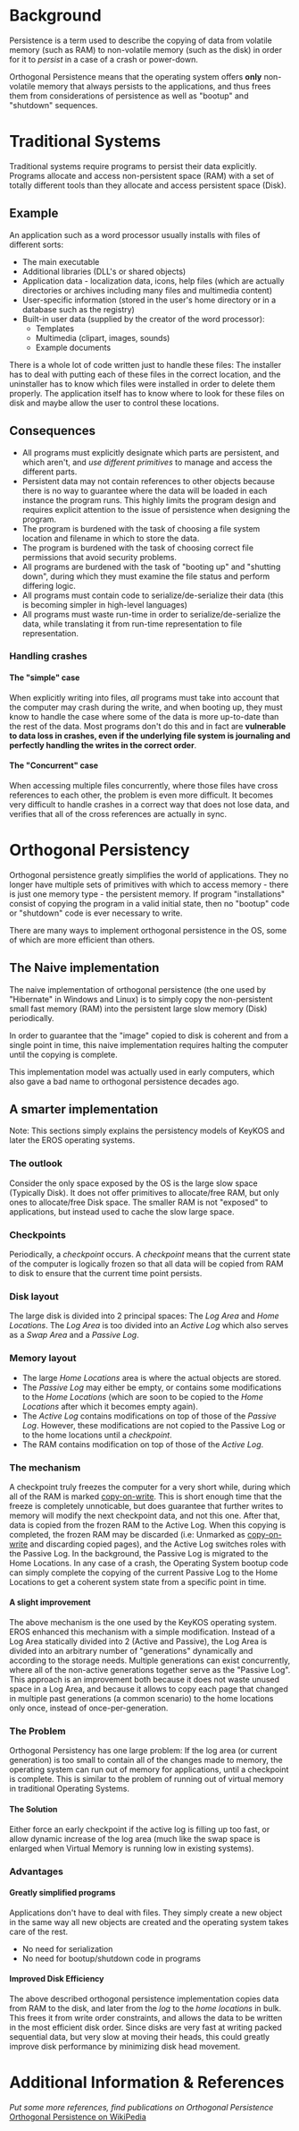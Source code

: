 # Background #

Persistence is a term used to describe the copying of data from volatile memory (such as RAM) to non-volatile memory (such as the disk) in order for it to _persist_ in a case of a crash or power-down.

Orthogonal Persistence means that the operating system offers **only** non-volatile memory that always persists to the applications, and thus frees them from considerations of persistence as well as "bootup" and "shutdown" sequences.

# Traditional Systems #
Traditional systems require programs to persist their data explicitly.  Programs allocate and access non-persistent space (RAM) with a set of totally different tools than they allocate and access persistent space (Disk).

## Example ##
An application such as a word processor usually installs with files of different sorts:
  * The main executable
  * Additional libraries (DLL's or shared objects)
  * Application data - localization data, icons, help files (which are actually directories or archives including many files and multimedia content)
  * User-specific information (stored in the user's home directory or in a database such as the registry)
  * Built-in user data (supplied by the creator of the word processor):
    * Templates
    * Multimedia (clipart, images, sounds)
    * Example documents

There is a whole lot of code written just to handle these files:
The installer has to deal with putting each of these files in the correct location, and the uninstaller has to know which files were installed in order to delete them properly.
The application itself has to know where to look for these files on disk and maybe allow the user to control these locations.

## Consequences ##

  * All programs must explicitly designate which parts are persistent, and which aren't, and _use different primitives_ to manage and access the different parts.
  * Persistent data may not contain references to other objects because there is no way to guarantee where the data will be loaded in each instance the program runs. This highly limits the program design and requires explicit attention to the issue of persistence when designing the program.
  * The program is burdened with the task of choosing a file system location and filename in which to store the data.
  * The program is burdened with the task of choosing correct file permissions that avoid security problems.
  * All programs are burdened with the task of "booting up" and "shutting down", during which they must examine the file status and perform differing logic.
  * All programs must contain code to serialize/de-serialize their data (this is becoming simpler in high-level languages)
  * All programs must waste run-time in order to serialize/de-serialize the data, while translating it from run-time representation to file representation.

### Handling crashes ###

#### The "simple" case ####
When explicitly writing into files, _all_ programs must take into account that the computer may crash during the write, and when booting up, they must know to handle the case where some of the data is more up-to-date than the rest of the data.
Most programs don't do this and in fact are **vulnerable to data loss in crashes, even if the underlying file system is journaling and perfectly handling the writes in the correct order**.

#### The "Concurrent" case ####
When accessing multiple files concurrently, where those files have cross references to each other, the problem is even more difficult. It becomes very difficult to handle crashes in a correct way that does not lose data, and verifies that all of the cross references are actually in sync.

# Orthogonal Persistency #

Orthogonal persistence greatly simplifies the world of applications. They no longer have multiple sets of primitives with which to access memory - there is just one memory type - the persistent memory. If program "installations" consist of copying the program in a valid initial state, then no "bootup" code or "shutdown" code is ever necessary to write.

There are many ways to implement orthogonal persistence in the OS, some of which are more efficient than others.

## The Naive implementation ##

The naive implementation of orthogonal persistence (the one used by "Hibernate" in Windows and Linux) is to simply copy the non-persistent small fast memory (RAM) into the persistent large slow memory (Disk) periodically.

In order to guarantee that the "image" copied to disk is coherent and from a single point in time, this naive implementation requires halting the computer until the copying is complete.

This implementation model was actually used in early computers, which also gave a bad name to orthogonal persistence decades ago.

## A smarter implementation ##

Note: This sections simply explains the persistency models of KeyKOS and later the EROS operating systems.

### The outlook ###

Consider the only space exposed by the OS is the large slow space (Typically Disk).  It does not offer primitives to allocate/free RAM, but only ones to allocate/free Disk space.
The smaller RAM is not "exposed" to applications, but instead used to cache the slow large space.

### Checkpoints ###

Periodically, a _checkpoint_ occurs. A _checkpoint_ means that the current state of the computer is logically frozen so that all data will be copied from RAM to disk to ensure that the current time point persists.

### Disk layout ###

The large disk is divided into 2 principal spaces: The _Log Area_ and _Home Locations_.
The _Log Area_ is too divided into an _Active Log_ which also serves as a _Swap Area_ and a _Passive Log_.

### Memory layout ###

  * The large _Home Locations_ area is where the actual objects are stored.
  * The _Passive Log_ may either be empty, or contains some modifications to the _Home Locations_ (which are soon to be copied to the _Home Locations_ after which it becomes empty again).
  * The _Active Log_ contains modifications on top of those of the _Passive Log_. However, these modifications are not copied to the Passive Log or to the home locations until a _checkpoint_.
  * The RAM contains modification on top of those of the _Active Log_.

### The mechanism ###

A checkpoint truly freezes the computer for a very short while, during which all of the RAM is marked [copy-on-write](COW.md). This is short enough time that the freeze is completely unnoticable, but does guarantee that further writes to memory will modify the next checkpoint data, and not this one.
After that, data is copied from the frozen RAM to the Active Log.
When this copying is completed, the frozen RAM may be discarded (i.e: Unmarked as [copy-on-write](COW.md) and discarding copied pages), and the Active Log switches roles with the Passive Log.
In the background, the Passive Log is migrated to the Home Locations.
In any case of a crash, the Operating System bootup code can simply complete the copying of the current Passive Log to the Home Locations to get a coherent system state from a specific point in time.

#### A slight improvement ####

The above mechanism is the one used by the KeyKOS operating system. EROS enhanced this mechanism with a simple modification. Instead of a Log Area statically divided into 2 (Active and Passive), the Log Area is divided into an arbitrary number of "generations" dynamically and according to the storage needs. Multiple generations can exist concurrently, where all of the non-active generations together serve as the "Passive Log". This approach is an improvement both because it does not waste unused space in a Log Area, and because it allows to copy each page that changed in multiple past generations (a common scenario) to the home locations only once, instead of once-per-generation.

### The Problem ###

Orthogonal Persistency has one large problem: If the log area (or current generation) is too small to contain all of the changes made to memory, the operating system can run out of memory for applications, until a checkpoint is complete. This is similar to the problem of running out of virtual memory in traditional Operating Systems.

#### The Solution ####

Either force an early checkpoint if the active log is filling up too fast, or allow dynamic increase of the log area (much like the swap space is enlarged when Virtual Memory is running low in existing systems).

### Advantages ###

#### Greatly simplified programs ####
Applications don't have to deal with files. They simply create a new object in the same way all new objects are created and the operating system takes care of the rest.

  * No need for serialization
  * No need for bootup/shutdown code in programs

#### Improved Disk Efficiency ####
The above described orthogonal persistence implementation copies data from RAM to the disk, and later from the _log_ to the _home locations_ in bulk. This frees it from write order constraints, and allows the data to be written in the most efficient disk order. Since disks are very fast at writing packed sequential data, but very slow at moving their heads, this could greatly improve disk performance by minimizing disk head movement.

# Additional Information & References #
_Put some more references, find publications on Orthogonal Persistence_
[Orthogonal Persistence on WikiPedia](http://en.wikipedia.org/wiki/Orthogonal_persistence)
